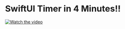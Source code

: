 # SwiftUI Timer in 4 Minutes!!

[![Watch the video](https://img.youtube.com/vi/-ruh3IoathY/maxresdefault.jpg)](https://youtu.be/-ruh3IoathY)
